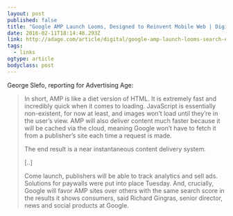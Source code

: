 ```yaml
---
layout: post 
published: false 
title: "Google AMP Launch Looms, Designed to Reinvent Mobile Web | Digital - AdAge" 
date: 2016-02-11T18:14:48.293Z 
link: http://adage.com/article/digital/google-amp-launch-looms-search-engine-scores-follow/302599/ 
tags:
  - links
ogtype: article 
bodyclass: post 
---
```


George Slefo, reporting for Advertising Age:

> In short, AMP is like a diet version of HTML. It is extremely fast and incredibly quick when it comes to loading. JavaScript is essentially non-existent, for now at least, and images won’t load until they’re in the user’s view. AMP will also deliver content much faster because it will be cached via the cloud, meaning Google won’t have to fetch it from a publisher’s site each time a request is made.
> 
> The end result is a near instantaneous content delivery system.
> 
> [..]
> 
> Come launch, publishers will be able to track analytics and sell ads. Solutions for paywalls were put into place Tuesday. And, crucially, Google will favor AMP sites over others with the same search score in the results it shows consumers, said Richard Gingras, senior director, news and social products at Google.